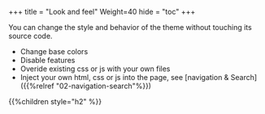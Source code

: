 +++
title = "Look and feel"
Weight=40
hide = "toc"
+++

You can change the style and behavior of the theme without touching its source code.
* Change base colors
* Disable features
* Overide existing css or js with your own files
* Inject your own html, css or js into the page, see [navigation & Search]({{%relref "02-navigation-search"%}})



{{%children style="h2" %}}
